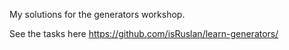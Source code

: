 My solutions for the generators workshop.

See the tasks here https://github.com/isRuslan/learn-generators/

